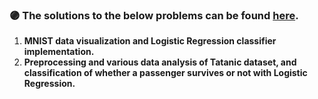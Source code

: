 ### :purple_circle: **The solutions to the below problems can be found [here](https://github.com/fnoorzad/Machine_Learning/blob/819b4af816f7d9c3a7e226f75cd619240c6db964/Hands%20On/3/Codes.ipynb).**

1. **MNIST data visualization and Logistic Regression classifier implementation.**
2. **Preprocessing and various data analysis of Tatanic dataset, and classification of whether a passenger survives or not with Logistic Regression.**

